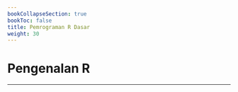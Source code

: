 ```yaml
---
bookCollapseSection: true
bookToc: false
title: Pemrograman R Dasar
weight: 30
---
```


# Pengenalan R


-----